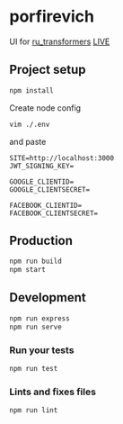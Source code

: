 # porfirevich

UI for [ru_transformers](https://github.com/mgrankin/ru_transformers)
[LIVE](https://text.skynet.center/)

## Project setup

```bash
npm install
```

Create node config

```bash
vim ./.env
```

and paste

```text
SITE=http://localhost:3000
JWT_SIGNING_KEY=

GOOGLE_CLIENTID=
GOOGLE_CLIENTSECRET=

FACEBOOK_CLIENTID=
FACEBOOK_CLIENTSECRET=
```

## Production

```bash
npm run build
npm start
```

## Development

```bash
npm run express
npm run serve
```

### Run your tests

```bash
npm run test
```

### Lints and fixes files

```bash
npm run lint
```
